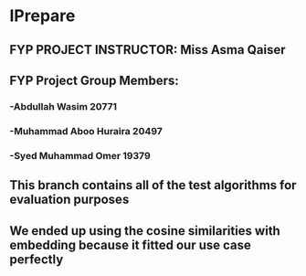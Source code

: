# IPrepare

## FYP PROJECT INSTRUCTOR: Miss Asma Qaiser

## FYP Project Group Members:
### -Abdullah Wasim 20771
### -Muhammad Aboo Huraira 20497
### -Syed Muhammad Omer 19379

## This branch contains all of the test algorithms for evaluation purposes

## We ended up using the cosine similarities with embedding because it fitted our use case perfectly
